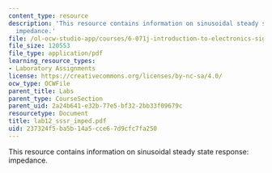 ```yaml
---
content_type: resource
description: 'This resource contains information on sinusoidal steady state response:
  impedance.'
file: /ol-ocw-studio-app/courses/6-071j-introduction-to-electronics-signals-and-measurement-spring-2006/237324f5ba5b14a5cce67d9cfc7fa250_lab12_sssr_imped.pdf
file_size: 120553
file_type: application/pdf
learning_resource_types:
- Laboratory Assignments
license: https://creativecommons.org/licenses/by-nc-sa/4.0/
ocw_type: OCWFile
parent_title: Labs
parent_type: CourseSection
parent_uid: 2a24b641-e32b-77e5-bf32-2bb33f09679c
resourcetype: Document
title: lab12_sssr_imped.pdf
uid: 237324f5-ba5b-14a5-cce6-7d9cfc7fa250
---
```

This resource contains information on sinusoidal steady state response: impedance.